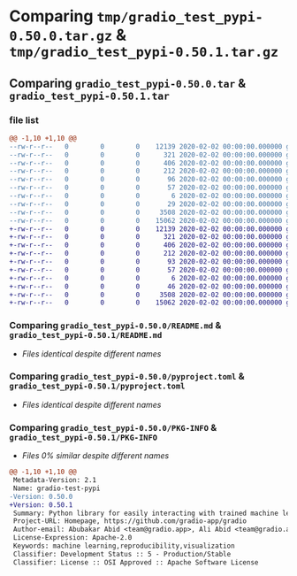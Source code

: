 # Comparing `tmp/gradio_test_pypi-0.50.0.tar.gz` & `tmp/gradio_test_pypi-0.50.1.tar.gz`

## Comparing `gradio_test_pypi-0.50.0.tar` & `gradio_test_pypi-0.50.1.tar`

### file list

```diff
@@ -1,10 +1,10 @@
--rw-r--r--   0        0        0    12139 2020-02-02 00:00:00.000000 gradio_test_pypi-0.50.0/README.md
--rw-r--r--   0        0        0      321 2020-02-02 00:00:00.000000 gradio_test_pypi-0.50.0/requirements.txt
--rw-r--r--   0        0        0      406 2020-02-02 00:00:00.000000 gradio_test_pypi-0.50.0/gradio/CHANGELOG.md
--rw-r--r--   0        0        0      212 2020-02-02 00:00:00.000000 gradio_test_pypi-0.50.0/gradio/__init__.py
--rw-r--r--   0        0        0       96 2020-02-02 00:00:00.000000 gradio_test_pypi-0.50.0/gradio/package.json
--rw-r--r--   0        0        0       57 2020-02-02 00:00:00.000000 gradio_test_pypi-0.50.0/gradio/util.py
--rw-r--r--   0        0        0        6 2020-02-02 00:00:00.000000 gradio_test_pypi-0.50.0/gradio/version.txt
--rw-r--r--   0        0        0       29 2020-02-02 00:00:00.000000 gradio_test_pypi-0.50.0/.gitignore
--rw-r--r--   0        0        0     3508 2020-02-02 00:00:00.000000 gradio_test_pypi-0.50.0/pyproject.toml
--rw-r--r--   0        0        0    15062 2020-02-02 00:00:00.000000 gradio_test_pypi-0.50.0/PKG-INFO
+-rw-r--r--   0        0        0    12139 2020-02-02 00:00:00.000000 gradio_test_pypi-0.50.1/README.md
+-rw-r--r--   0        0        0      321 2020-02-02 00:00:00.000000 gradio_test_pypi-0.50.1/requirements.txt
+-rw-r--r--   0        0        0      406 2020-02-02 00:00:00.000000 gradio_test_pypi-0.50.1/gradio/CHANGELOG.md
+-rw-r--r--   0        0        0      212 2020-02-02 00:00:00.000000 gradio_test_pypi-0.50.1/gradio/__init__.py
+-rw-r--r--   0        0        0       93 2020-02-02 00:00:00.000000 gradio_test_pypi-0.50.1/gradio/package.json
+-rw-r--r--   0        0        0       57 2020-02-02 00:00:00.000000 gradio_test_pypi-0.50.1/gradio/util.py
+-rw-r--r--   0        0        0        6 2020-02-02 00:00:00.000000 gradio_test_pypi-0.50.1/gradio/version.txt
+-rw-r--r--   0        0        0       46 2020-02-02 00:00:00.000000 gradio_test_pypi-0.50.1/.gitignore
+-rw-r--r--   0        0        0     3508 2020-02-02 00:00:00.000000 gradio_test_pypi-0.50.1/pyproject.toml
+-rw-r--r--   0        0        0    15062 2020-02-02 00:00:00.000000 gradio_test_pypi-0.50.1/PKG-INFO
```

### Comparing `gradio_test_pypi-0.50.0/README.md` & `gradio_test_pypi-0.50.1/README.md`

 * *Files identical despite different names*

### Comparing `gradio_test_pypi-0.50.0/pyproject.toml` & `gradio_test_pypi-0.50.1/pyproject.toml`

 * *Files identical despite different names*

### Comparing `gradio_test_pypi-0.50.0/PKG-INFO` & `gradio_test_pypi-0.50.1/PKG-INFO`

 * *Files 0% similar despite different names*

```diff
@@ -1,10 +1,10 @@
 Metadata-Version: 2.1
 Name: gradio-test-pypi
-Version: 0.50.0
+Version: 0.50.1
 Summary: Python library for easily interacting with trained machine learning models
 Project-URL: Homepage, https://github.com/gradio-app/gradio
 Author-email: Abubakar Abid <team@gradio.app>, Ali Abid <team@gradio.app>, Ali Abdalla <team@gradio.app>, Dawood Khan <team@gradio.app>, Ahsen Khaliq <team@gradio.app>, Pete Allen <team@gradio.app>, Ömer Faruk Özdemir <team@gradio.app>
 License-Expression: Apache-2.0
 Keywords: machine learning,reproducibility,visualization
 Classifier: Development Status :: 5 - Production/Stable
 Classifier: License :: OSI Approved :: Apache Software License
```

